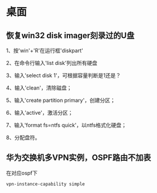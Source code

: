 # 桌面
## 恢复win32 disk imager刻录过的U盘

1、按'win'+'R'在运行框'diskpart'

2、在命令行输入'list disk'列出所有硬盘

3、输入'select disk 1'，可根据容量判断是1还是？

4、输入'clean'，清除磁盘；

5、输入'create partition primary'，创建分区；

6、输入'active'，激活分区；

7、输入'format fs=ntfs quick'，以ntfs格式化硬盘；

8、分配盘符。

## 华为交换机多VPN实例，OSPF路由不加表
在对应ospf下
```
vpn-instance-capability simple
```
